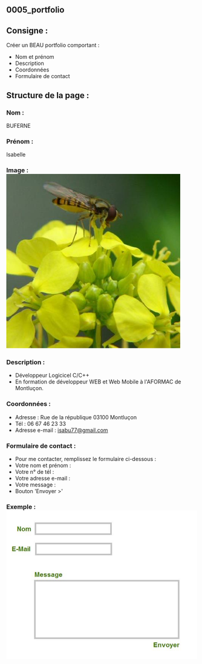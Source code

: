 ## **0005_portfolio**

## Consigne :
Créer un BEAU portfolio comportant :
* Nom et prénom
* Description
* Coordonnées
* Formulaire de contact

## Structure de la page :

### Nom :
BUFERNE

### Prénom :
Isabelle

### Image : ![LOGO][img-monsite]
[img-monsite]: asset\img\profilabeille.jpg 

### Description :
* Développeur Logicicel C/C++
* En formation de développeur WEB et Web Mobile à l'AFORMAC de Montluçon.

### Coordonnées :
* Adresse : Rue de la république 03100 Montluçon
* Tél : 06 67 46 23 33
* Adresse e-mail : isabu77@gmail.com

### Formulaire de contact : 
* Pour me contacter, remplissez le formulaire ci-dessous :
* Votre nom et prénom :
* Votre n° de tél :
* Votre adresse e-mail :
* Votre message :
* Bouton 'Envoyer >'

### Exemple : ![Contact][img-contact]
[img-contact]: asset\img\contact-mail.jpg 